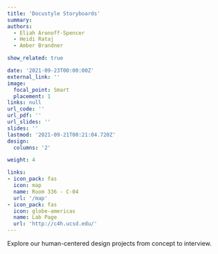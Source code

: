 ```yaml
---
title: 'Docustyle Storyboards'
summary:
authors: 
  - Eliah Aronoff-Spencer
  - Heidi Rataj
  - Amber Brandner

show_related: true

date: '2021-09-23T00:00:00Z'
external_link: ''
image:
  focal_point: Smart
  placement: 1
links: null
url_code: ''
url_pdf: ''
url_slides: ''
slides: ''
lastmod: '2021-09-21T00:21:04.720Z'
design:
  columns: '2'

weight: 4

links:
- icon_pack: fas
  icon: map
  name: Room 336 - C-04
  url: '/map'
- icon_pack: fas
  icon: globe-americas
  name: Lab Page
  url: 'http://c4h.ucsd.edu/'
---
```

Explore our human-centered design projects from concept to interview.
